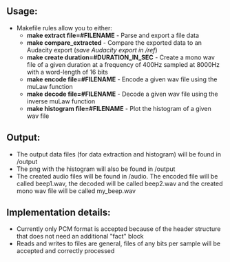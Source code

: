 ## Usage:
  * Makefile rules allow you to either:
      * **make extract file=#FILENAME** - Parse and export a file data
      * **make compare_extracted** - Compare the exported data to an Audacity export (*save Audacity export in /ref*)
      * **make create duration=#DURATION_IN_SEC** - Create a mono wav file of a given duration at a frequency of 400Hz sampled at 8000Hz with a word-length of 16 bits
      * **make encode file=#FILENAME** - Encode a given wav file using the muLaw function
      * **make decode file=#FILENAME** - Decode a given wav file using the inverse muLaw function
      * **make histogram file=#FILENAME** - Plot the histogram of a given wav file 


## Output:
  * The output data files (for data extraction and histogram) will be found in /output
  * The png with the histogram will also be found in /output
  * The created audio files will be found in /audio. The encoded file will be called beep1.wav, the decoded will be called beep2.wav and the created mono wav file will be called my_beep.wav

## Implementation details:
  * Currently only PCM format is accepted because of the header structure that does not need an additional "fact" block
  * Reads and writes to files are general, files of any bits per sample will be accepted and correctly processed

